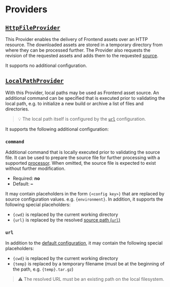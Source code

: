 # Providers

## [`HttpFileProvider`](../../src/Provider/HttpFileProvider.php)

This Provider enables the delivery of Frontend assets over an HTTP resource. The
downloaded assets are stored in a temporary directory from where they can be processed
further. The Provider also requests the revision of the requested assets and adds them
to the requested [source](../config/source.md).

It supports no additional configuration.

## [`LocalPathProvider`](../../src/Provider/LocalPathProvider.php)

With this Provider, local paths may be used as Frontend asset source. An additional
command can be specified that is executed prior to validating the local path, e.g.
to initialize a new build or archive a list of files and directories.

> :bulb: The local path itself is configured by the [`url`](#url) configuration.

It supports the following additional configuration:

### `command`

Additional command that is locally executed prior to validating the source file.
It can be used to prepare the source file for further processing with a supported
[processor](processors.md). When omitted, the source file is expected to exist
without further modification.

* Required: **no**
* Default: **–**

It may contain placeholders in the form `{<config key>}` that are replaced by source
configuration values. e.g. `{environment}`. In addition, it supports the following
special placeholders:

* `{cwd}` is replaced by the current working directory
* `{url}` is replaced by the resolved [source path (`url`)](#url)

### `url`

In addition to the [default configuration](../config/source.md#url), it may contain
the following special placeholders:

* `{cwd}` is replaced by the current working directory
* `{temp}` is replaced by a temporary filename (must be at the beginning of the path,
  e.g. `{temp}.tar.gz`)

> :warning: The resolved URL must be an existing path on the local filesystem.
